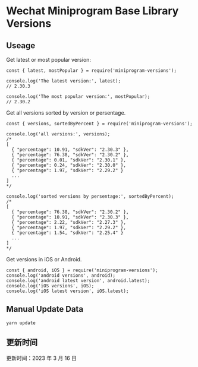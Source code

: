 
# Wechat Miniprogram Base Library Versions

## Useage

Get latest or most popular version:

```;
const { latest, mostPopular } = require('miniprogram-versions');

console.log('The latest version:', latest);
// 2.30.3

console.log('The most popular version:', mostPopular);
// 2.30.2

```

Get all versions sorted by version or persentage.

```
const { versions, sortedByPercent } = require('miniprogram-versions');

console.log('all versions:', versions);
/*
[
  { "percentage": 10.91, "sdkVer": "2.30.3" },
  { "percentage": 76.38, "sdkVer": "2.30.2" },
  { "percentage": 0.01, "sdkVer": "2.30.1" },
  { "percentage": 0.24, "sdkVer": "2.30.0" },
  { "percentage": 1.97, "sdkVer": "2.29.2" }
  ...
]
*/

console.log('sorted versions by persentage:', sortedByPercent);
/*
[
  { "percentage": 76.38, "sdkVer": "2.30.2" },
  { "percentage": 10.91, "sdkVer": "2.30.3" },
  { "percentage": 2.22, "sdkVer": "2.27.3" },
  { "percentage": 1.97, "sdkVer": "2.29.2" },
  { "percentage": 1.54, "sdkVer": "2.25.4" }
  ...
]
*/
```

Get versions in iOS or Android.

```
const { android, iOS } = require('miniprogram-versions');
console.log('android versions', android);
console.log('android latest version', android.latest);
console.log('iOS versions', iOS);
console.log('iOS latest version', iOS.latest);
```

## Manual Update Data

```
yarn update
```

## 更新时间

更新时间：2023 年 3 月 16 日
